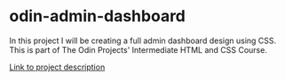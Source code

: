 # odin-admin-dashboard

In this project I will be creating a full admin dashboard design using CSS. This is part of The Odin Projects' Intermediate HTML and CSS Course.

[Link to project description](https://www.theodinproject.com/lessons/node-path-intermediate-html-and-css-admin-dashboard)